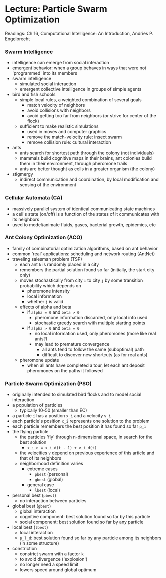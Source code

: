 # Lecture: Particle Swarm Optimization

Readings: Ch 16, Computational Intelligence: An Introduction, Andries P. Engelbrecht

### Swarm Intelligence
- intelligence can emerge from social interaction
- emergent behavior: when a group behaves in ways that were not 'programmed' into its members
- swarm intelligence
  - simulated social interaction
  - emergent collective intelligence in groups of simple agents
- bird and fish schools
  - simple local rules, a weighted combination of several goals
    - match velocity of neighbors
    - avoid collisions with neighbors
    - avoid getting too far from neighbors (or strive for center of the flock)
  - sufficient to make realistic simulations
    - used in moves and computer graphics
    - remove the match-velocity rule: insect swarm
    - remove collision rule: cultural interaction
- ants
  - ants search for shortest path through the colony (not individuals)
  - mammals build cognitive maps in their brains, ant colonies build them in their environment, through pheromone trails
  - ants are better thought as cells in a greater organism (the colony)
- stigmergy
  - indirect communication and coordination, by local modification and sensing of the environment

### Cellular Automata (CA)
- massively parallel system of identical communicating state machines
- a cell's state (on/off) is a function of the states of it communicates with its neighbors
- used to model/animate fluids, gases, bacterial growth, epidemics, etc

### Ant Colony Optimization (ACO)
- family of combinatorial optimization algorithms, based on ant behavior
- common 'real' applications: scheduling and network routing (AntNet)
- traveling salesman problem (TSP)
  - each ant ``k`` is randomly placed in a city
  - remembers the partial solution found so far (initially, the start city only)
  - moves stochastically from city ``i`` to city ``j`` by some transition probability which depends on
    - pheromone intensity
    - local information
    - whether ``j`` is valid
  - effects of alpha and beta
    - if ``alpha = 0`` and ``beta > 0``
      - pheromone information discarded, only local info used
      - stochastic greedy search with multiple starting points
    - if ``alpha > 0`` and ``beta = 0``
      - no local information used, only pheromones (more like real ants?)
      - may lead to premature convergence
        - all ants tend to follow the same (suboptimal) path
        - difficult to discover new shortcuts (as for real ants)
  - pheromone update
    - when all ants have completed a tour, let each ant deposit pheromones on the paths it followed

### Particle Swarm Optimization (PSO)
- originally intended to simulated bird flocks and to model social interaction
- a population of particles
  - typically 10-50 (smaller than EC)
- a particle ``i`` has a position ``x_i`` and a velocity ``v_i``
- each particle's position ``x_i`` represents one solution to the problem
- each particle remembers the best position it has found so far ``p_i``
- the flying particle
  - the particles 'fly' through n-dimensional space, in search for the best solution
    - ``x_i_d = x_i_d(t - 1) + v_i_d(t)``
  - the velocities ``v`` depend on previous experience of this article and that of its neighbors
  - neighborhood definition varies
    - extreme cases
      - ``pbest`` (personal)
      - ``gbest`` (global)
    - general case
      - ``lbest`` (local)
- personal best (``pbest``)
  - no interaction between particles
- global best (``gbest``)
  - global interaction
  - cognitive component: best solution found so far by this particle
  - social component: best solution found so far by any particle
- local best (``lbest``)
  - local interaction
  - ``p_l_d``: best solution found so far by any particle among its neighbors (in some structure)
- constriction
  - constrict swarm with a factor ``k``
  - to avoid divergence ('explosion')
  - no longer need a speed limit
  - lowers speed around global optimum

